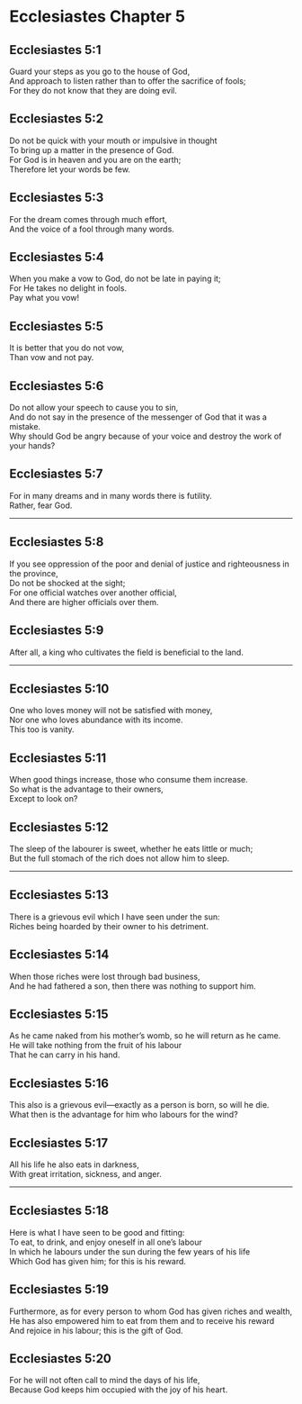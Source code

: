 # Ecclesiastes Chapter 5

## Ecclesiastes 5:1

Guard your steps as you go to the house of God,  
And approach to listen rather than to offer the sacrifice of fools;  
For they do not know that they are doing evil.

## Ecclesiastes 5:2

Do not be quick with your mouth or impulsive in thought  
To bring up a matter in the presence of God.  
For God is in heaven and you are on the earth;  
Therefore let your words be few.

## Ecclesiastes 5:3

For the dream comes through much effort,  
And the voice of a fool through many words.

## Ecclesiastes 5:4

When you make a vow to God, do not be late in paying it;  
For He takes no delight in fools.  
Pay what you vow!

## Ecclesiastes 5:5

It is better that you do not vow,  
Than vow and not pay.

## Ecclesiastes 5:6

Do not allow your speech to cause you to sin,  
And do not say in the presence of the messenger of God that it was a mistake.  
Why should God be angry because of your voice and destroy the work of your hands?

## Ecclesiastes 5:7

For in many dreams and in many words there is futility.  
Rather, fear God.

---

## Ecclesiastes 5:8

If you see oppression of the poor and denial of justice and righteousness in the province,  
Do not be shocked at the sight;  
For one official watches over another official,  
And there are higher officials over them.

## Ecclesiastes 5:9

After all, a king who cultivates the field is beneficial to the land.

---

## Ecclesiastes 5:10

One who loves money will not be satisfied with money,  
Nor one who loves abundance with its income.  
This too is vanity.

## Ecclesiastes 5:11

When good things increase, those who consume them increase.  
So what is the advantage to their owners,  
Except to look on?

## Ecclesiastes 5:12

The sleep of the labourer is sweet, whether he eats little or much;  
But the full stomach of the rich does not allow him to sleep.

---

## Ecclesiastes 5:13

There is a grievous evil which I have seen under the sun:  
Riches being hoarded by their owner to his detriment.

## Ecclesiastes 5:14

When those riches were lost through bad business,  
And he had fathered a son, then there was nothing to support him.

## Ecclesiastes 5:15

As he came naked from his mother’s womb, so he will return as he came.  
He will take nothing from the fruit of his labour  
That he can carry in his hand.

## Ecclesiastes 5:16

This also is a grievous evil—exactly as a person is born, so will he die.  
What then is the advantage for him who labours for the wind?

## Ecclesiastes 5:17

All his life he also eats in darkness,  
With great irritation, sickness, and anger.

---

## Ecclesiastes 5:18

Here is what I have seen to be good and fitting:  
To eat, to drink, and enjoy oneself in all one’s labour  
In which he labours under the sun during the few years of his life  
Which God has given him; for this is his reward.

## Ecclesiastes 5:19

Furthermore, as for every person to whom God has given riches and wealth,  
He has also empowered him to eat from them and to receive his reward  
And rejoice in his labour; this is the gift of God.

## Ecclesiastes 5:20

For he will not often call to mind the days of his life,  
Because God keeps him occupied with the joy of his heart.

